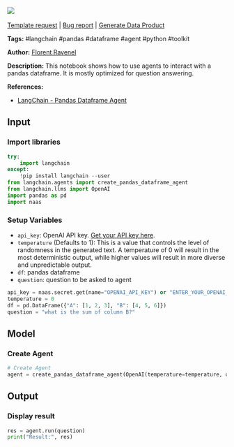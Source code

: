 <a href="https://app.naas.ai/user-redirect/naas/downloader?url=https://raw.githubusercontent.com/jupyter-naas/awesome-notebooks/master/LangChain/LangChain_Pandas_Dataframe_Agent.ipynb" target="_parent"><img src="https://naasai-public.s3.eu-west-3.amazonaws.com/Open_in_Naas_Lab.svg"/></a><br><br><a href="https://github.com/jupyter-naas/awesome-notebooks/issues/new?assignees=&labels=&template=template-request.md&title=Tool+-+Action+of+the+notebook+">Template request</a> | <a href="https://github.com/jupyter-naas/awesome-notebooks/issues/new?assignees=&labels=bug&template=bug_report.md&title=LangChain+-+Pandas+Dataframe+Agent:+Error+short+description">Bug report</a> | <a href="https://app.naas.ai/user-redirect/naas/downloader?url=https://raw.githubusercontent.com/jupyter-naas/awesome-notebooks/master/Naas/Naas_Start_data_product.ipynb" target="_parent">Generate Data Product</a>

**Tags:** #langchain #pandas #dataframe #agent #python #toolkit

**Author:** [Florent Ravenel](https://www.linkedin.com/in/florent-ravenel/)

**Description:** This notebook shows how to use agents to interact with a pandas dataframe. It is mostly optimized for question answering.

**References:**
- [LangChain - Pandas Dataframe Agent](https://python.langchain.com/en/latest/modules/agents/toolkits/examples/pandas.html)

## Input

### Import libraries


```python
try:
    import langchain
except:
    !pip install langchain --user
from langchain.agents import create_pandas_dataframe_agent
from langchain.llms import OpenAI
import pandas as pd
import naas
```

### Setup Variables
- `api_key`: OpenAI API key. [Get your API key here](https://openai.com/docs/api-overview/).
- `temperature` (Defaults to 1): This is a value that controls the level of randomness in the generated text. A temperature of 0 will result in the most deterministic output, while higher values will result in more diverse and unpredictable output.
- `df`: pandas dataframe
- `question`: question to be asked to agent


```python
api_key = naas.secret.get(name="OPENAI_API_KEY") or "ENTER_YOUR_OPENAI_API_KEY"
temperature = 0
df = pd.DataFrame({"A": [1, 2, 3], "B": [4, 5, 6]})
question = "what is the sum of column B?"
```

## Model

### Create Agent


```python
# Create Agent
agent = create_pandas_dataframe_agent(OpenAI(temperature=temperature, openai_api_key=api_key), [df], verbose=True)
```

## Output

### Display result


```python
res = agent.run(question)
print("Result:", res)
```

 
